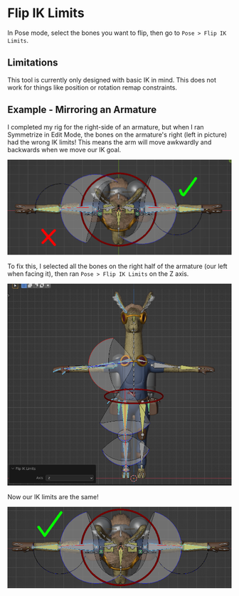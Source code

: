 # Flip IK Limits
In Pose mode, select the bones you want to flip, then go to `Pose > Flip IK Limits`.

## Limitations
This tool is currently only designed with basic IK in mind. This does not work for things like position or rotation remap constraints.

## Example - Mirroring an Armature
I completed my rig for the right-side of an armature, but when I ran Symmetrize in Edit Mode, the bones on the armature's right (left in picture) had the wrong IK limits! This means the arm will move awkwardly and backwards when we move our IK goal.

![](../images/exmp_flipiklim1.png)

To fix this, I selected all the bones on the right half of the armature (our left when facing it), then ran `Pose > Flip IK Limits` on the Z axis.

![](../images/exmp_flipiklim2.png)

Now our IK limits are the same!

![](../images/exmp_flipiklim3.png)